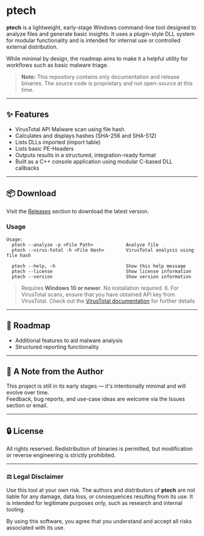 # ptech

**ptech** is a lightweight, early-stage Windows command-line tool designed to analyze files and generate basic insights. It uses a plugin-style DLL system for modular functionality and is intended for internal use or controlled external distribution.

While minimal by design, the roadmap aims to make it a helpful utility for workflows such as basic malware triage.

> **Note:** This repository contains only documentation and release binaries. The source code is proprietary and not open-source at this time.

---

## ✨ Features

- VirusTotal API Malware scan using file hash 
- Calculates and displays hashes (SHA-256 and SHA-512)
- Lists DLLs imported (import table)
- Lists basic PE-Headers 
- Outputs results in a structured, integration-ready format
- Built as a C++ console application using modular C-based DLL callbacks

---

## 📦 Download

Visit the [Releases](https://github.com/palavitech/ptech/releases/) section to download the latest version.

### Usage

```
Usage:
  ptech --analyze -p <File Path>            Analyze file
  ptech --virus-total -h <File Hash>        VirusTotal analysis using file hash

  ptech --help, -h                          Show this help message
  ptech --license                           Show license information
  ptech --version                           Show version information
```

> Requires **Windows 10 or newer**. No installation required.
> 6. For VirusTotal scans, ensure that you have obtained API key from VirusTotal. Check out the [VirusTotal documentation](https://docs.virustotal.com/reference/overview) for further details
---

## 🚧 Roadmap

- Additional features to aid malware analysis
- Structured reporting functionality

---

## 💬 A Note from the Author

This project is still in its early stages — it's intentionally minimal and will evolve over time.  
Feedback, bug reports, and use-case ideas are welcome via the Issues section or email.

---

## 🔒 License

All rights reserved. Redistribution of binaries is permitted, but modification or reverse engineering is strictly prohibited.


---

### ⚖️ Legal Disclaimer

Use this tool at your own risk. The authors and distributors of **ptech** are not liable for any damage, data loss, or consequences resulting from its use. It is intended for legitimate purposes only, such as research and internal tooling.

By using this software, you agree that you understand and accept all risks associated with its use.

